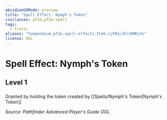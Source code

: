 ```yaml
---
obsidianUIMode: preview
title: "Spell Effect: Nymph's Token"
cssclasses: pf2e,pf2e-spell
tags:
  - trait/
aliases: "Compendium.pf2e.spell-effects.Item.zjFN1cJEl3AMKiVs"
license: OGL
---
```

# Spell Effect: Nymph's Token
## Level 1
### 






Granted by holding the token created by [[Spells/Nymph's Token|Nymph's Token]]

*Source: Pathfinder Advanced Player's Guide*
*OGL*